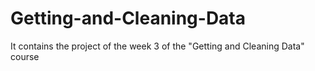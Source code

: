 Getting-and-Cleaning-Data
=========================

It contains the project of the week 3 of the "Getting and Cleaning Data" course
